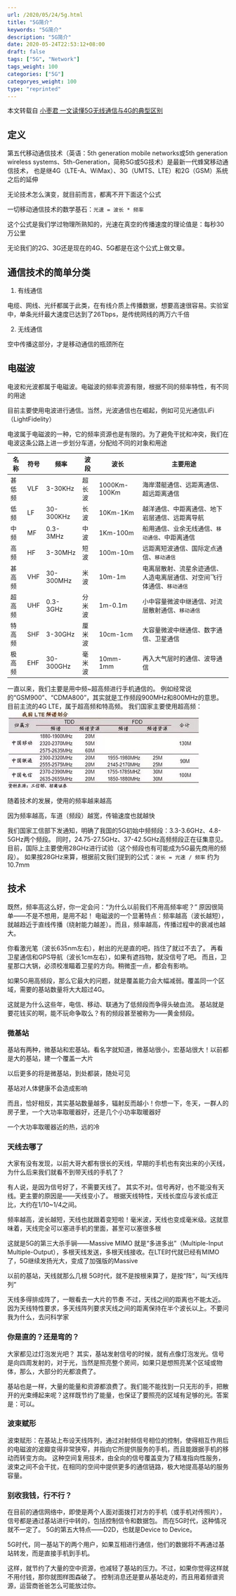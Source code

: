 ```yaml
---
url: /2020/05/24/5g.html
title: "5G简介"
keywords: "5G简介"
description: "5G简介"
date: 2020-05-24T22:53:12+08:00
draft: false
tags: ["5G", "Network"]
tags_weight: 100
categories: ["5G"]
categoryes_weight: 100
type: "reprinted"
---
```


本文转载自 [小枣君 一文读懂5G无线通信与4G的典型区别](https://www.ednchina.com/news/201707265G.html)

## 定义

第五代移动通信技术（英语：5th generation mobile networks或5th generation wireless systems、5th-Generation，简称5G或5G技术）是最新一代蜂窝移动通信技术，
也是继4G（LTE-A、WiMax）、3G（UMTS、LTE）和2G（GSM）系统之后的延伸

无论技术怎么演变，就目前而言，都离不开下面这个公式

一切移动通信技术的数学基石：`光速 = 波长 * 频率`

这个公式是我们学过物理所熟知的，光速在真空的传播速度的理论值是：每秒30万公里

无论我们的2G、3G还是现在的4G、5G都是在这个公式上做文章。

## 通信技术的简单分类

1. 有线通信

电缆、网线、光纤都属于此类，在有线介质上传播数据，想要高速很容易。实验室中，单条光纤最大速度已达到了26Tbps，是传统网线的两万六千倍

2. 无线通信

空中传播这部分，才是移动通信的瓶颈所在

## 电磁波

电波和光波都属于电磁波。电磁波的频率资源有限，根据不同的频率特性，有不同的用途

目前主要使用电波进行通信。当然，光波通信也在崛起，例如可见光通信LiFi（LightFidelity）

电波属于电磁波的一种，它的频率资源也是有限的。为了避免干扰和冲突，我们在电波这条公路上进一步划分车道，分配给不同的对象和用途

名称|符号|频率|波段|波长|主要用途
---|---|---|---|---|---
甚低频|VLF|3-30KHz|超长波|1000Km-100Km|海岸潜艇通信、远距离通信、超远距离通信
低频|LF|30-300KHz|长波|10Km-1Km|越洋通信、中距离通信、地下岩层通信、远距离导航
中频|MF|0.3-3MHz|中波|1Km-100m|船用通信、业余无线通信、`移动通信`、中距离通信
高频|HF|3-30MHz|短波|100m-10m|远距离短波通信、国际定点通信、`移动通信`
甚高频|VHF|30-300MHz|米波|10m-1m|电离层散射、流星余迹通信、人造电离层通信、对空间飞行体通信、`移动通信`
超高频|UHF|0.3-3GHz|分米波|1m-0.1m|小中容量微波中继通信、对流层散射通信、`移动通信`
特高频|SHF|3-30GHz|厘米波|10cm-1cm|大容量微波中继通信、数字通信、卫星通信
极高频|EHF|30-300GHz|毫米波|10mm-1mm|再入大气层时的通信、波导通信

一直以来，我们主要是用中频~超高频进行手机通信的。
例如经常说的“GSM900”、“CDMA800”，其实就是工作频段900MHz和800MHz的意思。目前主流的4G LTE，属于超高频和特高频。
我们国家主要使用超高频：
![LTE](/images/lte.jpg)

随着技术的发展，使用的频率越来越高

因为频率越高，车道（频段）越宽，传输速度也就越快

我们国家工信部下发通知，明确了我国的5G初始中频频段：3.3-3.6GHz、4.8-5GHz两个频段。
同时，24.75-27.5GHz、37-42.5GHz高频频段正在征集意见。
目前，国际上主要使用28GHz进行试验（这个频段也有可能成为5G最先商用的频段）。
如果按28GHz来算，根据前文我们提到的公式：`波长 = 光速 / 频率` 约为10.7mm

## 技术

既然，频率高这么好，你一定会问：“为什么以前我们不用高频率呢？”
原因很简单——不是不想用，是用不起！
电磁波的一个显著特点：频率越高（波长越短），就越趋近于直线传播（绕射能力越差）。而且，频率越高，传播过程中的衰减也越大。

你看激光笔（波长635nm左右），射出的光是直的吧，挡住了就过不去了。
再看卫星通信和GPS导航（波长1cm左右），如果有遮挡物，就没信号了吧。
而且，卫星那口大锅，必须校准瞄着卫星的方向。稍微歪一点，都会有影响。

如果5G用高频段，那么它最大的问题，就是覆盖能力会大幅减弱。覆盖同一个区域，需要的基站数量将大大超过4G。

这就是为什么这些年，电信、移动、联通为了低频段而争得头破血流。
基站就是要花钱买的啊，能不玩命争取么？有的频段甚至被称为——黄金频段。

### 微基站

基站有两种，微基站和宏基站。看名字就知道，微基站很小，宏基站很大！以前都是大的基站，建一个覆盖一大片

以后更多的将是微基站，到处都装，随处可见

基站对人体健康不会造成影响

而且，恰好相反，其实基站数量越多，辐射反而越小！你想一下，冬天，一群人的房子里，一个大功率取暖器好，还是几个小功率取暖器好

一个大功率取暖器近的热，远的冷


### 天线去哪了

大家有没有发现，以前大哥大都有很长的天线，早期的手机也有突出来的小天线，为什么后来我们就看不到带天线的手机了？

有人说，是因为信号好了，不需要天线了。
其实不对。信号再好，也不能没有天线。更主要的原因是——天线变小了。
根据天线特性，天线长度应与波长成正比，大约在1/10~1/4之间。

频率越高，波长越短，天线也就跟着变短啦！毫米波，天线也变成毫米级。这就意味着，天线完全可以塞进手机的里面，甚至可以塞很多根

这就是5G的第三大杀手锏——Massive MIMO 就是“多进多出”（Multiple-Input Multiple-Output），多根天线发送，多根天线接收。在LTE时代就已经有MIMO了，5G继续发扬光大，变成了加强版的Massive

以前的基站，天线就那么几根
5G时代，就不是按根来算了，是按“阵”，叫“天线阵列”

天线多得排成阵了，一眼看去一大片的节奏
不过，天线之间的距离也不能太近。因为天线特性要求，多天线阵列要求天线之间的距离保持在半个波长以上。不要问我为什么，去问科学家

### 你是直的？还是弯的？

大家都见过灯泡发光吧？
其实，基站发射信号的时候，就有点像灯泡发光。信号是向四周发射的，对于光，当然是照亮整个房间，如果只是想照亮某个区域或物体，那么，大部分的光都浪费了。

基站也是一样，大量的能量和资源都浪费了。我们能不能找到一只无形的手，把散开的光束缚起来呢？这样既节约了能量，也保证了要照亮的区域有足够的光。答案是：可以。

### 波束赋形

波束赋形：在基站上布设天线阵列，通过对射频信号相位的控制，使得相互作用后的电磁波的波瓣变得非常狭窄，并指向它所提供服务的手机，而且能跟据手机的移动而转变方向。
这种空间复用技术，由全向的信号覆盖变为了精准指向性服务，波束之间不会干扰，在相同的空间中提供更多的通信链路，极大地提高基站的服务容量。

### 别收我钱，行不行？

在目前的通信网络中，即使是两个人面对面拨打对方的手机（或手机对传照片），信号都是通过基站进行中转的，包括控制信令和数据包。
而在5G时代，这种情况就不一定了。
5G的第五大特点——D2D，也就是Device to Device。

5G时代，同一基站下的两个用户，如果互相进行通信，他们的数据将不再通过基站转发，而是直接手机到手机。

这样，就节约了大量的空中资源，也减轻了基站的压力。不过，如果你觉得这样就不用付钱，那你就图样图森破了。
控制消息还是要从基站走的，而且用着频谱资源，运营商爸爸怎么可能放过你。
